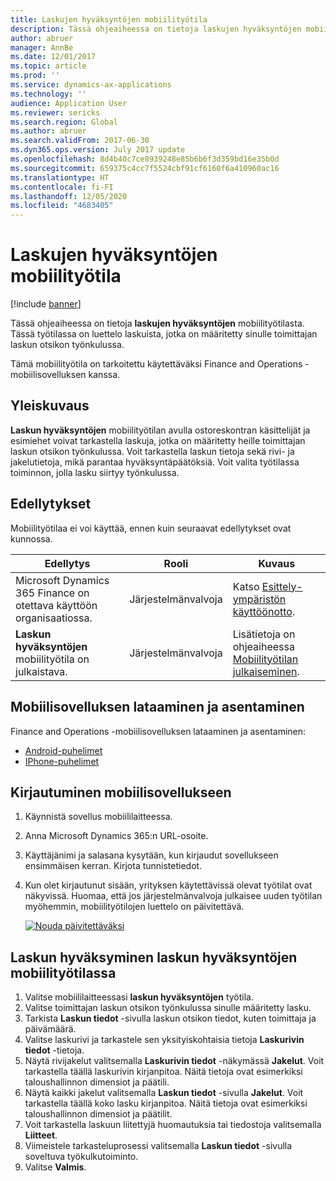 ```yaml
---
title: Laskujen hyväksyntöjen mobiilityötila
description: Tässä ohjeaiheessa on tietoja laskujen hyväksyntöjen mobiilityötilasta. Tässä työtilassa on luettelo laskuista, jotka on määritetty sinulle toimittajan laskun otsikon työnkulussa.
author: abruer
manager: AnnBe
ms.date: 12/01/2017
ms.topic: article
ms.prod: ''
ms.service: dynamics-ax-applications
ms.technology: ''
audience: Application User
ms.reviewer: sericks
ms.search.region: Global
ms.author: abruer
ms.search.validFrom: 2017-06-30
ms.dyn365.ops.version: July 2017 update
ms.openlocfilehash: 8d4b40c7ce8939248e85b6b6f3d359bd16e35b0d
ms.sourcegitcommit: 659375c4cc7f5524cbf91cf6160f6a410960ac16
ms.translationtype: HT
ms.contentlocale: fi-FI
ms.lasthandoff: 12/05/2020
ms.locfileid: "4683405"
---
```

# <a name="invoice-approvals-mobile-workspace"></a>Laskujen hyväksyntöjen mobiilityötila

[!include [banner](../includes/banner.md)]

Tässä ohjeaiheessa on tietoja **laskujen hyväksyntöjen** mobiilityötilasta. Tässä työtilassa on luettelo laskuista, jotka on määritetty sinulle toimittajan laskun otsikon työnkulussa. 

Tämä mobiilityötila on tarkoitettu käytettäväksi Finance and Operations -mobiilisovelluksen kanssa.

## <a name="overview"></a>Yleiskuvaus

**Laskun hyväksyntöjen** mobiilityötilan avulla ostoreskontran käsittelijät ja esimiehet voivat tarkastella laskuja, jotka on määritetty heille toimittajan laskun otsikon työnkulussa. Voit tarkastella laskun tietoja sekä rivi- ja jakelutietoja, mikä parantaa hyväksyntäpäätöksiä. Voit valita työtilassa toiminnon, jolla lasku siirtyy työnkulussa. 

## <a name="prerequisites"></a>Edellytykset

Mobiilityötilaa ei voi käyttää, ennen kuin seuraavat edellytykset ovat kunnossa.

<table>
<thead>
<tr class="header">
<th>Edellytys</th>
<th>Rooli</th>
<th>Kuvaus</th>
</tr>
</thead>
<tbody>
<tr class="odd">
<td>Microsoft Dynamics 365 Finance on otettava käyttöön organisaatiossa.</td>
<td>Järjestelmänvalvoja</td>
<td>Katso <a href="../deployment/deploy-demo-environment.md">Esittely-ympäristön käyttöönotto</a>.
</td>
</tr>
<tr class="even">
<td><strong>Laskun hyväksyntöjen</strong> mobiilityötila on julkaistava.</td>
<td>Järjestelmänvalvoja</td>
<td>Lisätietoja on ohjeaiheessa <a href="publish-mobile-workspace.md">Mobiilityötilan julkaiseminen</a>.</td>
</tr>
</tbody>
</table>

## <a name="download-and-install-the-mobile-app"></a>Mobiilisovelluksen lataaminen ja asentaminen

Finance and Operations -mobiilisovelluksen lataaminen ja asentaminen:

-   [Android-puhelimet](https://go.microsoft.com/fwlink/?linkid=850662)
-   [IPhone-puhelimet](https://go.microsoft.com/fwlink/?linkid=850663)

## <a name="sign-in-to-the-mobile-app"></a>Kirjautuminen mobiilisovellukseen

1.  Käynnistä sovellus mobiililaitteessa.
2.  Anna Microsoft Dynamics 365:n URL-osoite.
3.  Käyttäjänimi ja salasana kysytään, kun kirjaudut sovellukseen ensimmäisen kerran. Kirjota tunnistetiedot.
4.  Kun olet kirjautunut sisään, yrityksen käytettävissä olevat työtilat ovat näkyvissä. Huomaa, että jos järjestelmänvalvoja julkaisee uuden työtilan myöhemmin, mobiilityötilojen luettelo on päivitettävä.

    [![Nouda päivitettäväksi](./media/pull-to-refresh-list-of-workspaces-183x300.png)](./media/pull-to-refresh-list-of-workspaces.png)

## <a name="approve-invoices-by-using-the-invoice-approvals-mobile-workspace"></a>Laskun hyväksyminen laskun hyväksyntöjen mobiilityötilassa
1.  Valitse mobiililaitteessasi **laskun hyväksyntöjen** työtila.
2.  Valitse toimittajan laskun otsikon työnkulussa sinulle määritetty lasku.
3.  Tarkista **Laskun tiedot** -sivulla laskun otsikon tiedot, kuten toimittaja ja päivämäärä.
4.  Valitse laskurivi ja tarkastele sen yksityiskohtaisia tietoja **Laskurivin tiedot** -tietoja.
5.  Näytä rivijakelut valitsemalla **Laskurivin tiedot** -näkymässä **Jakelut**. Voit tarkastella täällä laskurivin kirjanpitoa. Näitä tietoja ovat esimerkiksi taloushallinnon dimensiot ja päätili.
6.  Näytä kaikki jakelut valitsemalla **Laskun tiedot** -sivulla **Jakelut**. Voit tarkastella täällä koko lasku kirjanpitoa. Näitä tietoja ovat esimerkiksi taloushallinnon dimensiot ja päätilit. 
7.  Voit tarkastella laskuun liitettyjä huomautuksia tai tiedostoja valitsemalla **Liitteet**.
8.  Viimeistele tarkasteluprosessi valitsemalla **Laskun tiedot** -sivulla soveltuva työkulkutoiminto.
9.  Valitse **Valmis**.
